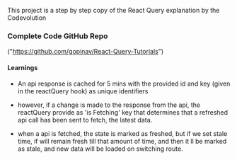 This project is a step by step copy of the React Query explanation by the Codevolution

### Complete Code GitHub Repo

("https://github.com/gopinav/React-Query-Tutorials")

#### Learnings

-   An api response is cached for 5 mins with the provided id and key (given in the reactQuery hook) as unique identifiers

-   however, if a change is made to the response from the api, the reactQuery provide as 'is Fetching' key that determines that a refreshed api call has been sent to fetch, the latest data.

-   when a api is fetched, the state is marked as freshed, but if we set stale time, if will remain fresh till that amount of time, and then it ll be marked as stale, and new data will be loaded on switching route.

